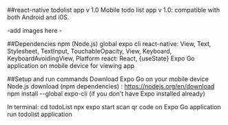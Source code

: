 ##react-native todolist app v 1.0
Mobile todo list app v 1.0: compatible with both Android and i0S.

-add images here - 


##Dependencies
npm (Node.js) 
global expo cli
react-native: View, Text, Stylesheet, TextInput, TouchableOpacity, View, Keyboard, KeyboardAvoidingView, Platform
react: React, {useState}
Expo Go application on mobile device for viewing app

##Setup and run commands
Download Expo Go on your mobile device
Node.js download (npm dependencies) : https://nodejs.org/en/download
npm install --global expo-cli (if you don't have Expo installed already)
  
In terminal:
  cd todoList
  npx expo start
  scan qr code on Expo Go application
  run todolist application
